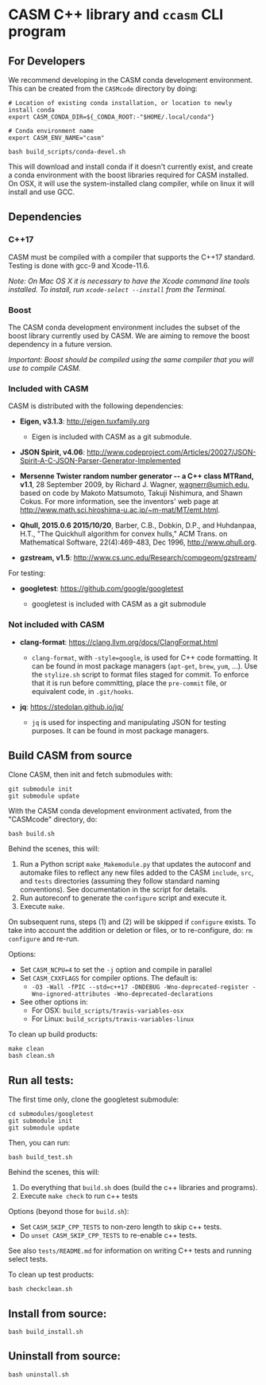 
CASM C++ library and `ccasm` CLI program
========================================


For Developers
--------------

We recommend developing in the CASM conda development environment. This can be created from the ``CASMcode`` directory by doing:

```
# Location of existing conda installation, or location to newly install conda
export CASM_CONDA_DIR=${_CONDA_ROOT:-"$HOME/.local/conda"}

# Conda environment name
export CASM_ENV_NAME="casm"

bash build_scripts/conda-devel.sh
```

This will download and install conda if it doesn't currently exist, and create a conda environment with the boost libraries required for CASM installed.  On OSX, it will use the system-installed clang compiler, while on linux it will install and use GCC.



Dependencies
------------

### C++17

CASM must be compiled with a compiler that supports the C++17 standard. Testing is done with gcc-9 and Xcode-11.6.

*Note: On Mac OS X it is necessary to have the Xcode command line tools installed. To install, run ``xcode-select --install`` from the Terminal.*

### Boost

The CASM conda development environment includes the subset of the boost library currently used by CASM. We are aiming to remove the boost dependency in a future version.

*Important: Boost should be compiled using the same compiler that you will use to compile CASM.*


### Included with CASM

CASM is distributed with the following dependencies:

- **Eigen, v3.1.3**: <http://eigen.tuxfamily.org>

  - Eigen is included with CASM as a git submodule.

- **JSON Spirit, v4.06**: <http://www.codeproject.com/Articles/20027/JSON-Spirit-A-C-JSON-Parser-Generator-Implemented>

- **Mersenne Twister random number generator -- a C++ class MTRand, v1.1**,  28 September 2009, by Richard J. Wagner, wagnerr@umich.edu, based on code by Makoto Matsumoto, Takuji Nishimura, and Shawn Cokus. For more information, see the inventors' web page at <http://www.math.sci.hiroshima-u.ac.jp/~m-mat/MT/emt.html>.

- **Qhull, 2015.0.6 2015/10/20**, Barber, C.B., Dobkin, D.P., and Huhdanpaa, H.T., "The Quickhull algorithm for convex hulls," ACM Trans. on Mathematical Software, 22(4):469-483, Dec 1996, http://www.qhull.org.

- **gzstream, v1.5**: <http://www.cs.unc.edu/Research/compgeom/gzstream/>

For testing:

- **googletest**: <https://github.com/google/googletest>

  - googletest is included with CASM as a git submodule


### Not included with CASM ###

- **clang-format**: <https://clang.llvm.org/docs/ClangFormat.html>

  - `clang-format`, with `-style=google`, is used for C++ code formatting. It can be found in most package managers (`apt-get`, `brew`, `yum`, ...). Use the `stylize.sh` script to format files staged for commit. To enforce that it is run before committing, place the `pre-commit` file, or equivalent code, in `.git/hooks`.

- **jq**: <https://stedolan.github.io/jq/>

  - `jq` is used for inspecting and manipulating JSON for testing purposes. It can be found in most package managers.


Build CASM from source
----------------------

Clone CASM, then init and fetch submodules with:

```
git submodule init
git submodule update
```

With the CASM conda development environment activated, from the "CASMcode" directory, do:

```
bash build.sh
```

Behind the scenes, this will:

1. Run a Python script `make_Makemodule.py` that updates the autoconf and automake files to reflect any new files added to the CASM `include`,  `src`, and `tests` directories (assuming they follow standard naming conventions). See documentation in the script for details.
2. Run autoreconf to generate the `configure` script and execute it.
3. Execute `make`.

On subsequent runs, steps (1) and (2) will be skipped if `configure` exists. To take into account the addition or deletion or files, or to re-configure, do: `rm configure` and re-run.

Options:

- Set `CASM_NCPU=4` to set the `-j` option and compile in parallel
- Set `CASM_CXXFLAGS` for compiler options. The default is:
  - `-O3 -Wall -fPIC --std=c++17 -DNDEBUG -Wno-deprecated-register -Wno-ignored-attributes -Wno-deprecated-declarations`
- See other options in:
  - For OSX: `build_scripts/travis-variables-osx`
  - For Linux: `build_scripts/travis-variables-linux`

To clean up build products:

```
make clean
bash clean.sh
```

Run all tests:
--------------

The first time only, clone the googletest submodule:

```
cd submodules/googletest
git submodule init
git submodule update
```

Then, you can run:

```
bash build_test.sh
```

Behind the scenes, this will:

1. Do everything that `build.sh` does (build the c++ libraries and programs).
2. Execute `make check` to run c++ tests

Options (beyond those for `build.sh`):

- Set ``CASM_SKIP_CPP_TESTS`` to non-zero length to skip c++ tests.
- Do ``unset CASM_SKIP_CPP_TESTS`` to re-enable c++ tests.

See also ``tests/README.md`` for information on writing C++ tests and running select tests.

To clean up test products:

```
bash checkclean.sh
```


Install from source:
--------------------

```
bash build_install.sh
```

Uninstall from source:
--------------------

```
bash uninstall.sh
```
